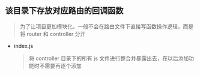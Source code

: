 ## 该目录下存放对应路由的回调函数

> 为了让项目更加模块化，一般不会在路由文件下直接写函数操作逻辑，而是将 router 和 controller 分开

- index.js
  > 将 controller 目录下的所有 js 文件进行整合并暴露出去，在以后添加功能时不需要再逐个添加
